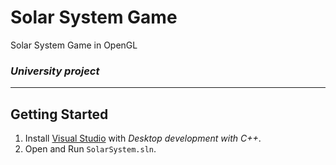 # Solar System Game
Solar System Game in OpenGL

### *University project*
---


## Getting Started

1. Install [Visual Studio](https://visualstudio.microsoft.com/vs/getting-started/) with *Desktop development with C++*.
2. Open and Run `SolarSystem.sln`.
